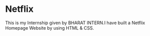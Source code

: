 # Netflix
This is my Internship given by BHARAT INTERN.I have built a Netflix Homepage Website by using HTML &amp; CSS.  
